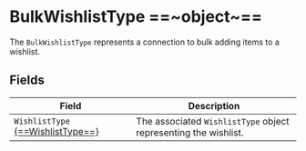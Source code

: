 # BulkWishlistType ==~object~==

The `BulkWishlistType` represents a connection to bulk adding items to a wishlist.

## Fields

| Field                                                 | Description                                                     |
| ------------------------------------------------------| --------------------------------------------------------------- |
| `WishlistType` [{==WishlistType==}](wishlist-type.md) | The associated `WishlistType` object representing the wishlist. |

